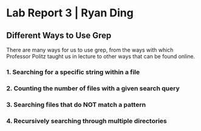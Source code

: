 # Lab Report 3 | Ryan Ding  
## Different Ways to Use Grep  
There are many ways for us to use grep, from the ways with which Professor Politz taught us in lecture to other ways that can be found online.  
### 1. Searching for a specific string within a file 
#### 
### 2. Counting the number of files with a given search query  

### 3. Searching files that do NOT match a pattern  

### 4. Recursively searching through multiple directories  

